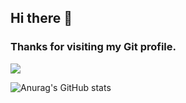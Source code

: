 ## Hi there 👋

### Thanks for visiting my Git profile.
![](https://komarev.com/ghpvc/?username=mohammad6vakili&color=blueviolet)


![Anurag's GitHub stats](https://github-readme-stats.vercel.app/api?username=mohammad6vakili&show_icons=true&theme=tokyonight)
